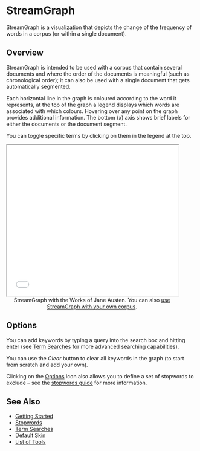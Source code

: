 # StreamGraph
	
StreamGraph is a visualization that depicts the change of the frequency of words in a corpus (or within a single document).

## Overview


StreamGraph is intended to be used with a corpus that contain several documents and where the order of the documents is meaningful (such as chronological order); it can also be used with a single document that gets automatically segmented.

Each horizontal line in the graph is coloured according to the word it represents, at the top of the graph a legend displays which words are associated with which colours. Hovering over any point on the graph provides additional information. The bottom (x) axis shows brief labels for either the documents or the document segment.

You can toggle specific terms by clicking on them in the legend at the top.

<iframe src="../tool/StreamGraph/?corpus=austen&subtitle=The+Works+of+Jane+Austen" style="width: 90%; height: 400px;"></iframe>
<div style="width: 90%; text-align: center; margin-bottom: 1em;">StreamGraph with the Works of Jane Austen. You can also <a href="../?view=StreamGraph" target="_blank">use StreamGraph with your own corpus</a>.</div>

## Options

You can add keywords by typing a query into the search box and hitting enter (see [Term Searches](#!/guide/search) for more advanced searching capabilities).

You can use the _Clear_ button to clear all keywords in the graph (to start from scratch and add your own).

Clicking on the [Options](#!/guide/options) icon also allows you to define a set of stopwords to exclude – see the [stopwords guide](#!/guide/stopwords) for more information.

## See Also

- [Getting Started](#!/guide/start)
- [Stopwords](#!/guide/stopwords)
- [Term Searches](#!/guide/search)
- [Default Skin](#!/guide/skins-section-default-skin)
- [List of Tools](#!/guide/tools)
